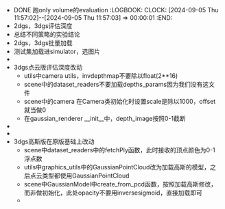 - DONE 跑only volume的evaluation
  :LOGBOOK:
  CLOCK: [2024-09-05 Thu 11:57:02]--[2024-09-05 Thu 11:57:03] =>  00:00:01
  :END:
- 2dgs，3dgs评估深度
- 总结不同策略的实验结论
- 2dgs，3dgs批量加载
- 测试集加载进simulator，选图片
-
- 3dgs点云版评估深度改动
	- utils中camera utils，invdepthmap不要除以float(2**16)
	- scene中的dataset_readers不要加载depths_params因为我们没有这文件
	- scene中的camera 在Camera类初始化时设置scale是除以1000，offset就当做0
	- 在gaussian_renderer __init__中，depth_image按照0-1截断
-
-
- 3dgs高斯版在原版基础上改动
	- scene中dataset_readers中的fetchPly函数，此时接收的顶点颜色为0-1浮点数
	- utils中graphics_utils中的GaussianPointCloud改为加载高斯的模型，之后点云类型都使用GaussianPointCloud
	- scene中GaussianModel中create_from_pcd函数，按照加载高斯修改，而非做初始化，此处opacity不要用inversesigmoid，直接加载即可
	-